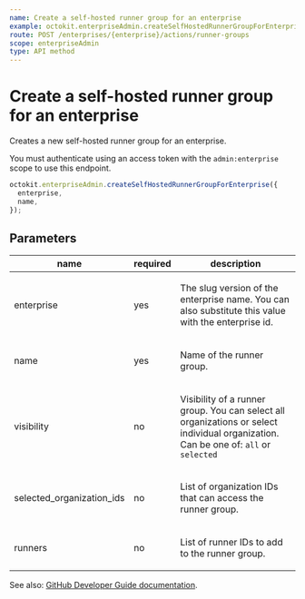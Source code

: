 ```yaml
---
name: Create a self-hosted runner group for an enterprise
example: octokit.enterpriseAdmin.createSelfHostedRunnerGroupForEnterprise({ enterprise, name })
route: POST /enterprises/{enterprise}/actions/runner-groups
scope: enterpriseAdmin
type: API method
---
```


# Create a self-hosted runner group for an enterprise

Creates a new self-hosted runner group for an enterprise.

You must authenticate using an access token with the `admin:enterprise` scope to use this endpoint.

```js
octokit.enterpriseAdmin.createSelfHostedRunnerGroupForEnterprise({
  enterprise,
  name,
});
```

## Parameters

<table>
  <thead>
    <tr>
      <th>name</th>
      <th>required</th>
      <th>description</th>
    </tr>
  </thead>
  <tbody>
    <tr><td>enterprise</td><td>yes</td><td>

The slug version of the enterprise name. You can also substitute this value with the enterprise id.

</td></tr>
<tr><td>name</td><td>yes</td><td>

Name of the runner group.

</td></tr>
<tr><td>visibility</td><td>no</td><td>

Visibility of a runner group. You can select all organizations or select individual organization. Can be one of: `all` or `selected`

</td></tr>
<tr><td>selected_organization_ids</td><td>no</td><td>

List of organization IDs that can access the runner group.

</td></tr>
<tr><td>runners</td><td>no</td><td>

List of runner IDs to add to the runner group.

</td></tr>
  </tbody>
</table>

See also: [GitHub Developer Guide documentation](https://developer.github.com/v3/enterprise-admin/actions/#create-self-hosted-runner-group-for-an-enterprise).

